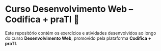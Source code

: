 # Curso Desenvolvimento Web – Codifica + praTI 🚀

Este repositório contém os exercícios e atividades desenvolvidos ao longo do curso **Desenvolvimento Web**, promovido pela plataforma **Codifica + praTI**.
